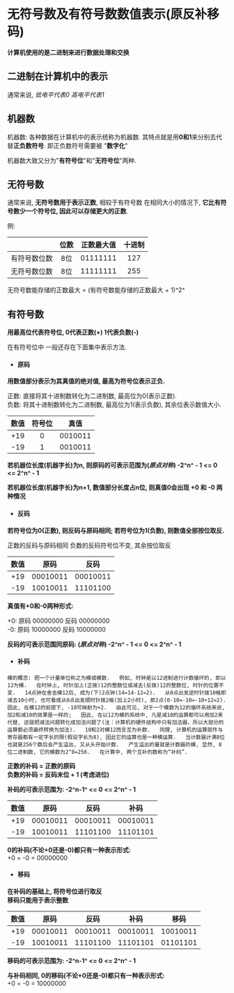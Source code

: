 # 无符号数及有符号数数值表示(原反补移码)

**计算机使用的是二进制来进行数据处理和交换**

## 二进制在计算机中的表示


通常来说, _低电平代表0 高电平代表1_

## 机器数
机器数: 各种数据在计算机中的表示统称为机器数. 其特点就是用**0和1**来分别去代替**正负数符号**. 即正负数符号需要被 "**数字化**"

机器数大致又分为"**有符号位**"和"**无符号位**"两种.

## 无符号数
通常来说, **无符号数用于表示正数**, 相较于有符号数 在相同大小的情况下, **它比有符号数少一个符号位, 因此可以存储更大的正数**.

例:


|        | 位数 |  正数最大值   | 十进制 |
|:------:|:--:|:--------:|:---:|
| 有符号数位数 | 8位 | 01111111 | 127 |
| 无符号数位数 | 8位 | 11111111 | 255 |

无符号数能存储的正数最大 = (有符号数能存储的正数最大 + 1)^2^

## 有符号数

**用最高位代表符号位, 0代表正数(+) 1代表负数(-)**

在有符号位中 一般还存在下面集中表示方法.

* #### 原码
**用数值部分表示为其真值的绝对值, 最高为符号位表示正负.**  

正数: 直接将其十进制数转化为二进制数, 最高位为0(表示正数).   
负数: 将其十进制数转化为二进制数, 最高位为1(表示负数), 其余位表示数值大小.


| 数值  | 符号位 |   真值    | 
|:---:|:---:|:-------:|
| +19 |  0  | 0010011 | 
| -19 |  1  | 0010011 | 

**若机器位长度(机器字长)为n, 则原码的可表示范围为(_原点对称_) -2^n^ - 1 <= 0 <= 2^n^ - 1**

**若机器位长度(机器字长)为n+1, 数值部分长度占n位, 则真值0会出现 +0 和 -0 两种情况**  

* #### 反码
**若符号位为0(正数), 则反码与原码相同; 若符号位为1(负数), 则数值全部按位取反.**

正数的反码与原码相同 
负数的反码符号位不变, 其余按位取反

| 数值  |    原码    |    反码    |
|:---:|:--------:|:--------:|
| +19 | 00010011 | 00010011 |
| -19 | 10010011 | 11101100 |

**真值有+0和-0两种形式:**  

+0: 原码 00000000 反码 00000000  
-0: 原码 10000000 反码 10000000

**反码的可表示范围同原码: (_原点对称_) -2^n^ - 1 <= 0 <= 2^n^ - 1**

* #### 补码

`
模的概念: 把一个计量单位称之为模或模数.  
例如, 时钟是以12进制进行计数循环的, 即以12为模.  
在时钟上, 时针加上(正拨)12的整数位或减去(反拨)12的整数位, 时针的位置不变.  
14点钟在舍去模12后, 成为(下)2点钟(14=14-12=2).  
从0点出发逆时针拨10格即减去10小时, 也可看成从0点出发顺时针拨2格(加上2小时), 即2点(0-10=-10=-10+12=2).  
因此, 在模12的前提下, -10可映射为+2.  
由此可见, 对于一个模数为12的循环系统来说, 加2和减10的效果是一样的;  
因此, 在以12为模的系统中, 凡是减10的运算都可以用加2来代替, 这就把减法问题转化成加法问题了(注：计算机的硬件结构中只有加法器，所以大部分的运算都必须最终转换为加法).  
10和2对模12而言互为补数.  
同理, 计算机的运算部件与寄存器都有一定字长的限(假设字长为8), 因此它的运算也是一种模运算.  
当计数器计满8位也就是256个数后会产生溢出, 又从头开始计数.  
产生溢出的量就是计数器的模, 显然, 8位二进制数, 它的模数为2^8=256.  
在计算中, 两个互补的数称为“补码”.
`

**正数的补码 = 正数的原码**  
**负数的补码 = 反码末位 + 1 (考虑进位)**

**补码的可表示范围为: -2^n-1^ <= 0 <= 2^n^ - 1**

| 数值  |    原码    |    反码    |    补码    |
|:---:|:--------:|:--------:|:--------:|
| +19 | 00010011 | 00010011 | 00010011 |
| -19 | 10010011 | 11101100 | 11101101 |

**0的补码(不论+0还是-0)都只有一种表示形式:**  
+0 = -0 = 00000000

* #### 移码

**在补码的基础上, 将符号位进行取反**  
**移码只能用于表示整数**

| 数值  |    原码    |    反码    |    补码    |    移码    |
|:---:|:--------:|:--------:|:--------:|:--------:|
| +19 | 00010011 | 00010011 | 00010011 | 10010011 |
| -19 | 10010011 | 11101100 | 11101101 | 01101101 |

**移码的可表示范围为: -2^n-1^ <= 0 <= 2^n^ - 1**

**与补码相同, 0的移码(不论+0还是-0)都只有一种表示形式:**  
+0 = -0 = 10000000